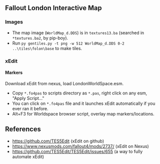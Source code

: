 ## Fallout London Interactive Map

### Images

* The map image (`WorldMap_d.DDS`) is in `textures13.ba` (searched in `*textures.ba2`, by pip-boy).
* Run `py gentiles.py -t png -w 512 WorldMap_d.DDS 0-2 ..\tiles\folon\base` to make tiles.

### xEdit

#### Markers

Download xEdit from nexus, load LondonWorldSpace.esm.

* Copy `*.fo4pas` to scripts directory as `*.pas`, right click on any esm, "Apply Script..."
* You can click on `*.fo4pas` file and it launches xEdit automatically if you ever ran it before.
* Alt+F3 for Worldspace browser script, overlay map markers/locations.

## References

* https://github.com/TES5Edit (xEdit on github)
* https://www.nexusmods.com/fallout4/mods/2737/ (xEdit on Nexus)
* https://github.com/TES5Edit/TES5Edit/issues/655 (a way to fully automate xEdit)

